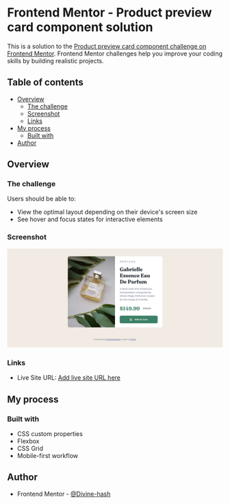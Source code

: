 # Frontend Mentor - Product preview card component solution

This is a solution to the [Product preview card component challenge on Frontend Mentor](https://www.frontendmentor.io/challenges/product-preview-card-component-GO7UmttRfa). Frontend Mentor challenges help you improve your coding skills by building realistic projects.

## Table of contents

- [Overview](#overview)
  - [The challenge](#the-challenge)
  - [Screenshot](#screenshot)
  - [Links](#links)
- [My process](#my-process)
  - [Built with](#built-with)
- [Author](#author)

## Overview

### The challenge

Users should be able to:

- View the optimal layout depending on their device's screen size
- See hover and focus states for interactive elements

### Screenshot

![](./images/product-preview-card.png)

### Links

- Live Site URL: [Add live site URL here](https://divine-hash.github.io/frontend-mentor-css-projects/product-preview-card/)

## My process

### Built with

- CSS custom properties
- Flexbox
- CSS Grid
- Mobile-first workflow

## Author

- Frontend Mentor - [@Divine-hash](https://www.frontendmentor.io/profile/yourusername)